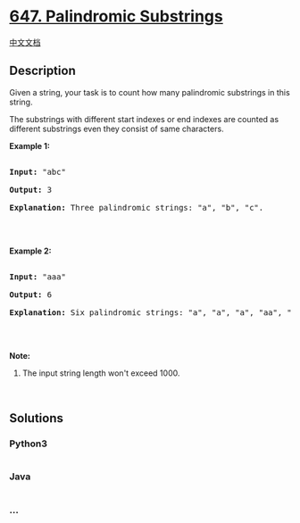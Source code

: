 # [647. Palindromic Substrings](https://leetcode.com/problems/palindromic-substrings)

[中文文档](/solution/0600-0699/0647.Palindromic%20Substrings/README.md)

## Description

<p>Given a string, your task is to count how many palindromic substrings in this string.</p>

<p>The substrings with different start indexes or end indexes are counted as different substrings even they consist of same characters.</p>

<p><b>Example 1:</b></p>

<pre>

<b>Input:</b> &quot;abc&quot;

<b>Output:</b> 3

<b>Explanation:</b> Three palindromic strings: &quot;a&quot;, &quot;b&quot;, &quot;c&quot;.

</pre>

<p>&nbsp;</p>

<p><b>Example 2:</b></p>

<pre>

<b>Input:</b> &quot;aaa&quot;

<b>Output:</b> 6

<b>Explanation:</b> Six palindromic strings: &quot;a&quot;, &quot;a&quot;, &quot;a&quot;, &quot;aa&quot;, &quot;aa&quot;, &quot;aaa&quot;.

</pre>

<p>&nbsp;</p>

<p><b>Note:</b></p>

<ol>
    <li>The input string length won&#39;t exceed 1000.</li>
</ol>

<p>&nbsp;</p>

## Solutions

<!-- tabs:start -->

### **Python3**

```python

```

### **Java**

```java

```

### **...**

```

```

<!-- tabs:end -->
